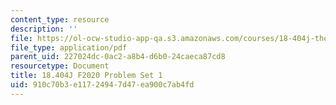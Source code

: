 ```yaml
---
content_type: resource
description: ''
file: https://ol-ocw-studio-app-qa.s3.amazonaws.com/courses/18-404j-theory-of-computation-fall-2020/910c70b3e11724947d47ea900c7ab4fd_MIT18_404f20_hw1.pdf
file_type: application/pdf
parent_uid: 227024dc-0ac2-a8b4-d6b0-24caeca87cd8
resourcetype: Document
title: 18.404J F2020 Problem Set 1
uid: 910c70b3-e117-2494-7d47-ea900c7ab4fd
---
```

